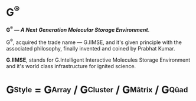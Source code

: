 # G<sup>®</sup>
<b>G<sup>®</sup> — <i>A Next Generation Molecular Storage Environment</i></b>.

G<sup>®</sup>, acquired the trade name — G.IIMSE, and it's given principle with the associated philosophy, finally invented and coined by Prabhat Kumar.

<b>G.IIMSE</b>, stands for G.Intelligent Interactive Molecules Storage Environment and it's world class infrastructure for ignited science.

# G<sub><sup>Style</sup></sub> = G<sub><sup>Array</sup></sub> / G<sub><sup>Cluster</sup></sub> / G<sub><sup>Mâtrix</sup></sub> / G<sub><sup>Qûad</sup></sub>
